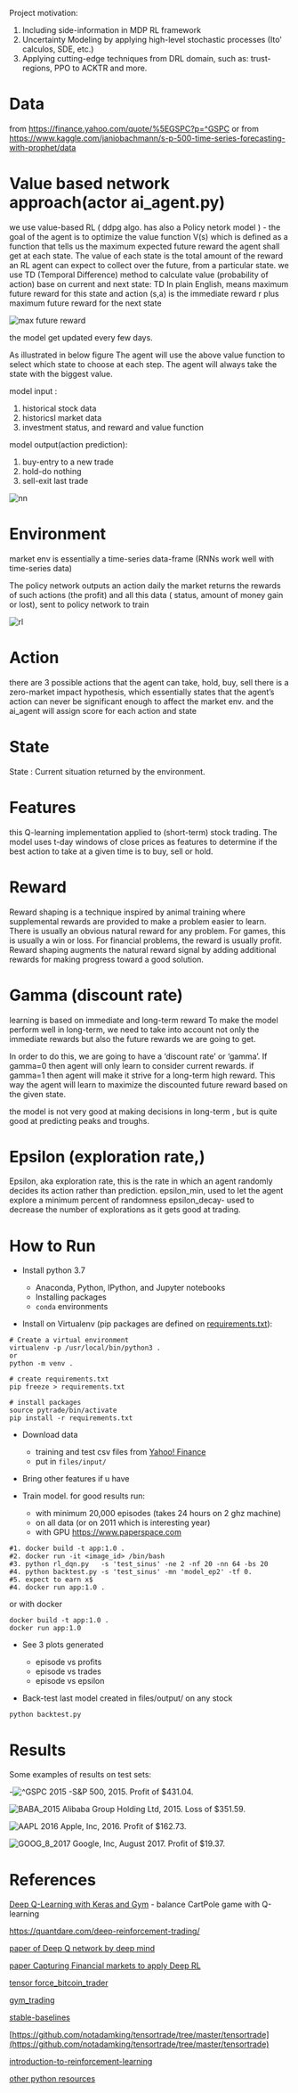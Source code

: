 Project motivation:
1. Including side-information in MDP RL framework
2. Uncertainty Modeling by applying high-level stochastic processes (Ito' calculos, SDE, etc.) 
3. Applying cutting-edge techniques from DRL domain, such as: trust-regions, PPO to ACKTR and more. 



# Data
from https://finance.yahoo.com/quote/%5EGSPC?p=^GSPC
or from https://www.kaggle.com/janiobachmann/s-p-500-time-series-forecasting-with-prophet/data


# Value based network approach(actor ai_agent.py)
we use value-based RL (  ddpg algo. has also a  Policy netork model ) - the goal of the agent is to optimize the value function V(s) which is defined as a function that tells us the maximum expected future reward the agent shall get at each state.
The value of each state is the total amount of the reward an RL agent can expect to collect over the future, from a particular state.
we use TD (Temporal Difference) method to calculate value (probability of action) base on current and next state: 
TD In plain English, 
 means maximum future reward for this state and action (s,a) 
is the immediate reward r plus maximum future reward for the next state
                 
![max future reward](files/output/max_future_reward.png)

the model get updated every few days.


As illustrated in below figure
The agent will use the  above value function to select which state to choose at each step. The agent will always take the state with the biggest value.

model input :
 1. historical stock data 
 2. historicsl market data 
 3. investment status, and reward and value function
 
model output(action prediction):
1. buy-entry to a new trade
2. hold-do nothing 
3. sell-exit last trade 

![nn](files/output/nn.png)





# Environment
 market env is essentially a time-series data-frame (RNNs work well with time-series data)
 
 
The policy network outputs an action daily 
the market returns the rewards of such actions (the profit)
and all this data ( status,   amount of money gain or lost), sent to policy network to train
 
![rl](files/output/rl.png)

# Action
there are 3 possible actions that the agent can take, hold, buy, sell
there is a zero-market impact hypothesis, which essentially
states that the agent’s action can never be significant enough to affect the market env.
and the ai_agent will assign score for each action and state
  
# State
State : Current situation returned by the environment.

# Features

this Q-learning implementation applied to (short-term) stock trading. 
The model uses t-day windows of close prices as features 
to determine if the best action to take at a given time is to buy, sell or hold.


# Reward

Reward shaping is a technique inspired by animal training where supplemental rewards are provided to make a problem easier to learn. 
There is usually an obvious natural reward for any problem. 
For games, this is usually a win or loss. For financial problems, 
the reward is usually profit. Reward shaping augments the natural reward signal by adding additional rewards for making progress toward a good solution.

# Gamma (discount rate)

learning is based on immediate and long-term reward
To make the model perform well in long-term, 
we need to take into account not only the immediate rewards but also the future rewards we are going to get. 

In order to do this, we are going to have a ‘discount rate’ or ‘gamma’. 
If gamma=0 then agent will only learn to consider current rewards. 
if gamma=1 then agent will make it strive for a long-term high reward.
This way the agent will learn to maximize the discounted future reward based on the given state.

the model is not very good at making decisions in long-term , but is quite good at predicting peaks and troughs.

# Epsilon (exploration rate,)
Epsilon, aka exploration rate, this is the rate in which an agent randomly decides its action rather than prediction.
epsilon_min, used to let the agent  explore a minimum percent of randomness
epsilon_decay- used to decrease the number of explorations as it gets good at trading.




# How to Run

- Install python 3.7
	- Anaconda, Python, IPython, and Jupyter notebooks
	- Installing packages
	- `conda` environments
	
- Install on Virtualenv (pip packages are defined on [requirements.txt](requirements.txt)):
```
# Create a virtual environment
virtualenv -p /usr/local/bin/python3 .
or 
python -m venv .

# create requirements.txt
pip freeze > requirements.txt

# install packages
source pytrade/bin/activate
pip install -r requirements.txt

```

- Download data
	- training and test csv files from [Yahoo! Finance](https://ca.finance.yahoo.com/quote/%5EGSPC/history?p=%5EGSPC) 
	- put in `files/input/`

- Bring other features if u have

- Train model. for good results run:
	- with minimum 20,000 episodes (takes 24 hours on 2 ghz machine)
	- on all data (or on 2011 which is interesting year) 
	- with GPU  https://www.paperspace.com 
```
#1. docker build -t app:1.0 .
#2. docker run -it <image_id> /bin/bash
#3. python rl_dqn.py   -s 'test_sinus' -ne 2 -nf 20 -nn 64 -bs 20
#4. python backtest.py -s 'test_sinus' -mn 'model_ep2' -tf 0.
#5. expect to earn x$
#4. docker run app:1.0 .
```
or with docker
```
docker build -t app:1.0 .
docker run app:1.0
```

- See 3 plots generated 
	- episode vs profits
	- episode vs trades
	- episode vs epsilon

- Back-test last model created in files/output/ on any stock
```
python backtest.py
```


# Results

Some examples of results on test sets:

-![^GSPC 2015](https://raw.githubusercontent.com/edwardhdlu/q-trader/master/images/%5EGSPC_2015.png)
-S&P 500, 2015. Profit of $431.04.

![BABA_2015](https://raw.githubusercontent.com/edwardhdlu/q-trader/master/images/BABA_2015.png)
Alibaba Group Holding Ltd, 2015. Loss of $351.59.

![AAPL 2016](https://raw.githubusercontent.com/edwardhdlu/q-trader/master/images/AAPL_2016.png)
Apple, Inc, 2016. Profit of $162.73.

![GOOG_8_2017](https://raw.githubusercontent.com/edwardhdlu/q-trader/master/images/GOOG_8_2017.png)
Google, Inc, August 2017. Profit of $19.37.



# References

[Deep Q-Learning with Keras and Gym](https://keon.io/deep-q-learning/) - balance CartPole game with Q-learning

https://quantdare.com/deep-reinforcement-trading/

[paper of Deep Q network by deep mind](https://arxiv.org/pdf/1509.06461.pdf)

[paper Capturing Financial markets to apply Deep RL](https://arxiv.org/pdf/1907.04373.pdf)

[tensor force_bitcoin_trader](https://github.com/lefnire/tforce_btc_trader)

[gym_trading](https://github.com/AdrianP-/gym_trading)

[stable-baselines](https://stable-baselines.readthedocs.io/en/master/guide/quickstart.html)

[https://github.com/notadamking/tensortrade/tree/master/tensortrade](https://github.com/notadamking/tensortrade/tree/master/tensortrade)

[introduction-to-reinforcement-learning](https://medium.com/free-code-camp/a-brief-introduction-to-reinforcement-learning-7799af5840db)

[other python resources](https://github.com/topics/trading?l=python)
